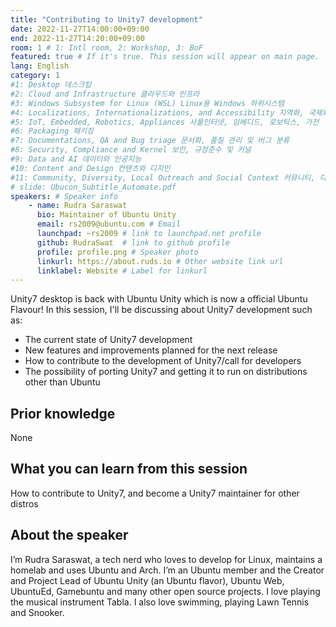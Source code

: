 ```yaml
---
title: "Contributing to Unity7 development"
date: 2022-11-27T14:00:00+09:00
end: 2022-11-27T14:20:00+09:00
room: 1 # 1: Intl room, 2: Workshop, 3: BoF
featured: true # If it's true. This session will appear on main page.
lang: English
category: 1
#1: Desktop 데스크탑
#2: Cloud and Infrastructure 클라우드와 인프라
#3: Windows Subsystem for Linux (WSL) Linux용 Windows 하위시스템
#4: Localizations, Internationalizations, and Accessibility 지역화, 국제화 및 접근성
#5: IoT, Embedded, Robotics, Appliances 사물인터넷, 임베디드, 로보틱스, 가전
#6: Packaging 패키징
#7: Documentations, QA and Bug triage 문서화, 품질 관리 및 버그 분류
#8: Security, Compliance and Kernel 보안, 규정준수 및 커널
#9: Data and AI 데이터와 인공지능
#10: Content and Design 컨텐츠와 디지인
#11: Community, Diversity, Local Outreach and Social Context 커뮤니티, 다양성, 지역 사회 협력과 사회적 관점
# slide: Ubucon_Subtitle_Automate.pdf
speakers: # Speaker info
    - name: Rudra Saraswat
      bio: Maintainer of Ubuntu Unity
      email: rs2009@ubuntu.com # Email
      launchpad: ~rs2009 # link to launchpad.net profile
      github: RudraSwat  # link to github profile
      profile: profile.png # Speaker photo
      linkurl: https://about.ruds.io # Other website link url
      linklabel: Website # Label for linkurl
---
```


Unity7 desktop is back with Ubuntu Unity which is now a official Ubuntu Flavour! In this session, I'll be discussing about Unity7 development such as:

- The current state of Unity7 development
- New features and improvements planned for the next release
- How to contribute to the development of Unity7/call for developers
- The possibility of porting Unity7 and getting it to run on distributions other than Ubuntu

## Prior knowledge
None

## What you can learn from this session
How to contribute to Unity7, and become a Unity7 maintainer for other distros

## About the speaker
I’m Rudra Saraswat, a tech nerd who loves to develop for Linux, maintains a homelab and uses Ubuntu and Arch. I’m an Ubuntu member and the Creator and Project Lead of Ubuntu Unity (an Ubuntu flavor), Ubuntu Web, UbuntuEd, Gamebuntu and many other open source projects. I love playing the musical instrument Tabla. I also love swimming, playing Lawn Tennis and Snooker.
